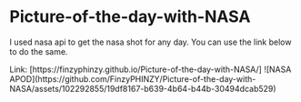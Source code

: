 # Picture-of-the-day-with-NASA
I used nasa api to get the nasa shot for any day. You can use the link below to do the same.
<!--->
Link: [https://finzyphinzy.github.io/Picture-of-the-day-with-NASA/]
![NASA APOD](https://github.com/FinzyPHINZY/Picture-of-the-day-with-NASA/assets/102292855/19df8167-b639-4b64-b44b-30494dcab529)
